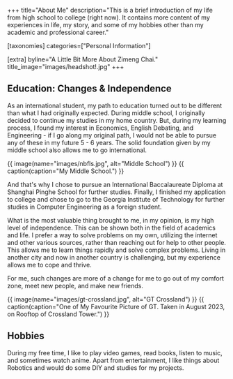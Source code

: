 +++
title="About Me"
description="This is a brief introduction of my life from high school to college (right now). It contains more content of my experiences in life, my story, and some of my hobbies other than my academic and professional career."

[taxonomies]
categories=["Personal Information"]

[extra]
byline="A Little Bit More About Zimeng Chai."
title_image="images/headshot!.jpg"
+++


## Education: Changes & Independence

As an international student, my path to education turned out to be different than what I had originally expected. During middle school, I originally decided to continue my studies in my home country. But, during my learning process, I found my interest in Economics, English Debating, and Engineering - if I go along my original path, I would not be able to pursue any of these in my future 5 - 6 years. The solid foundation given by my middle school also allows me to go international.

{{ image(name="images/nbfls.jpg", alt="Middle School") }}
{{ caption(caption="My Middle School.") }}

And that's why I chose to pursue an International Baccalaureate Diploma at Shanghai Pinghe School for further studies. Finally, I finished my application to college and chose to go to the Georgia Institute of Technology for further studies in Computer Engineering as a foreign student.

What is the most valuable thing brought to me, in my opinion, is my high level of independence. This can be shown both in the field of academics and life. I prefer a way to solve problems on my own, utilizing the internet and other various sources, rather than reaching out for help to other people. This allows me to learn things rapidly and solve complex problems. Living in another city and now in another country is challenging, but my experience allows me to cope and thrive.

For me, such changes are more of a change for me to go out of my comfort zone, meet new people, and make new friends.

{{ image(name="images/gt-crossland.jpg", alt="GT Crossland") }}
{{ caption(caption="One of My Favourite Picture of GT. Taken in August 2023, on Rooftop of Crossland Tower.") }}

## Hobbies

During my free time, I like to play video games, read books, listen to music, and sometimes watch anime. Apart from entertainment, I like things about Robotics and would do some DIY and studies for my projects.

